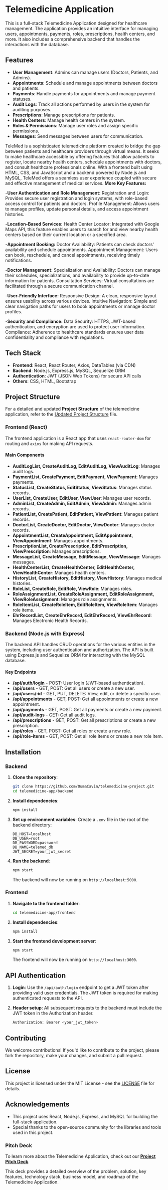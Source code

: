 # Telemedicine Application

This is a full-stack Telemedicine Application designed for healthcare management. The application provides an intuitive interface for managing users, appointments, payments, roles, prescriptions, health centers, and more. It also includes a comprehensive backend that handles the interactions with the database.

## Features

- **User Management**: Admins can manage users (Doctors, Patients, and Admins).
- **Appointments**: Schedule and manage appointments between doctors and patients.
- **Payments**: Handle payments for appointments and manage payment statuses.
- **Audit Logs**: Track all actions performed by users in the system for auditing purposes.
- **Prescriptions**: Manage prescriptions for patients.
- **Health Centers**: Manage health centers in the system.
- **Roles & Permissions**: Manage user roles and assign specific permissions.
- **Messages**: Send messages between users for communication.

TeleMed is a sophisticated telemedicine platform created to bridge the gap between patients and healthcare providers through virtual means. It seeks to make healthcare accessible by offering features that allow patients to register, locate nearby health centers, schedule appointments with doctors, and consult healthcare professionals online. With a frontend built using HTML, CSS, and JavaScript and a backend powered by Node.js and MySQL, TeleMed offers a seamless user experience coupled with secure and effective management of medical services.
**More Key Features:**

-**User Authentication and Role Management:**
        Registration and Login: Provides secure user registration and login systems, with role-based access control for patients and doctors.
        Profile Management: Allows users to manage profiles, update personal details, and access appointment histories.

-**Location-Based Services:**
        Health Center Locator: Integrated with Google Maps API, this feature enables users to search for and view nearby health centers based on their current location or a specified area.

-**Appointment Booking:**
        Doctor Availability: Patients can check doctors' availability and schedule appointments.
        Appointment Management: Users can book, reschedule, and cancel appointments, receiving timely notifications.

-**Doctor Management:**
        Specialization and Availability: Doctors can manage their schedules, specializations, and availability to provide up-to-date information for patients.
        Consultation Services: Virtual consultations are facilitated through a secure communication channel.

-**User-Friendly Interface:**
        Responsive Design: A clean, responsive layout ensures usability across various devices.
        Intuitive Navigation: Simple and clear navigation paths for users to book appointments or manage doctor profiles.

-**Security and Compliance:**
        Data Security: HTTPS, JWT-based authentication, and encryption are used to protect user information.
        Compliance: Adherence to healthcare standards ensures user data confidentiality and compliance with regulations.

        
## Tech Stack

- **Frontend**: React, React Router, Axios, DataTables (via CDN)
- **Backend**: Node.js, Express.js, MySQL, Sequelize ORM
- **Authentication**: JWT (JSON Web Tokens) for secure API calls
- **Others**: CSS, HTML, Bootstrap


## Project Structure

For a detailed and updated **Project Structure** of the telemedicine application, refer to the [Updated Project Structure](./backend/README.md) file.

### Frontend (React)

The frontend application is a React app that uses `react-router-dom` for routing and `axios` for making API requests.

#### Main Components

- **AuditLogList, CreateAuditLog, EditAuditLog, ViewAuditLog**: Manages audit logs.
- **PaymentList, CreatePayment, EditPayment, ViewPayment**: Manages payments.
- **StatusList, CreateStatus, EditStatus, ViewStatus**: Manages status records.
- **UserList, CreateUser, EditUser, ViewUser**: Manages user records.
- **AdminList, CreateAdmin, EditAdmin, ViewAdmin**: Manages admin records.
- **PatientList, CreatePatient, EditPatient, ViewPatient**: Manages patient records.
- **DoctorList, CreateDoctor, EditDoctor, ViewDoctor**: Manages doctor records.
- **AppointmentList, CreateAppointment, EditAppointment, ViewAppointment**: Manages appointments.
- **PrescriptionList, CreatePrescription, EditPrescription, ViewPrescription**: Manages prescriptions.
- **MessageList, CreateMessage, EditMessage, ViewMessage**: Manages messages.
- **HealthCenterList, CreateHealthCenter, EditHealthCenter, ViewHealthCenter**: Manages health centers.
- **HistoryList, CreateHistory, EditHistory, ViewHistory**: Manages medical histories.
- **RoleList, CreateRole, EditRole, ViewRole**: Manages roles.
- **RoleAssignmentList, CreateRoleAssignment, EditRoleAssignment, ViewRoleAssignment**: Manages role assignments.
- **RoleItemList, CreateRoleItem, EditRoleItem, ViewRoleItem**: Manages role items.
- **EhrRecordList, CreateEhrRecord, EditEhrRecord, ViewEhrRecord**: Manages Electronic Health Records.

### Backend (Node.js with Express)

The backend API handles CRUD operations for the various entities in the system, including user authentication and authorization. The API is built using Express.js and Sequelize ORM for interacting with the MySQL database.

#### Key Endpoints

- **/api/auth/login** - POST: User login (JWT-based authentication).
- **/api/users** - GET, POST: Get all users or create a new user.
- **/api/users/:id** - GET, PUT, DELETE: View, edit, or delete a specific user.
- **/api/appointments** - GET, POST: Get all appointments or create a new appointment.
- **/api/payments** - GET, POST: Get all payments or create a new payment.
- **/api/audit-logs** - GET: Get all audit logs.
- **/api/prescriptions** - GET, POST: Get all prescriptions or create a new prescription.
- **/api/roles** - GET, POST: Get all roles or create a new role.
- **/api/role-items** - GET, POST: Get all role items or create a new role item.

## Installation

### Backend

1. **Clone the repository**:
    ```bash
    git clone https://github.com/OumaCavin/telemedicine-project.git
    cd telemedicine-app/backend
    ```

2. **Install dependencies**:
    ```bash
    npm install
    ```

3. **Set up environment variables**:
    Create a `.env` file in the root of the backend directory:
    ```
    DB_HOST=localhost
    DB_USER=root
    DB_PASSWORD=password
    DB_NAME=telemed_db
    JWT_SECRET=your_jwt_secret
    ```

4. **Run the backend**:
    ```bash
    npm start
    ```
    The backend will now be running on `http://localhost:5000`.

### Frontend

1. **Navigate to the frontend folder**:
    ```bash
    cd telemedicine-app/frontend
    ```

2. **Install dependencies**:
    ```bash
    npm install
    ```

3. **Start the frontend development server**:
    ```bash
    npm start
    ```
    The frontend will now be running on `http://localhost:3000`.

## API Authentication

1. **Login**: Use the `/api/auth/login` endpoint to get a JWT token after providing valid user credentials. The JWT token is required for making authenticated requests to the API.

2. **Header setup**: All subsequent requests to the backend must include the JWT token in the Authorization header.
    ```bash
    Authorization: Bearer <your_jwt_token>
    ```

## Contributing

We welcome contributions! If you'd like to contribute to the project, please fork the repository, make your changes, and submit a pull request.

## License

This project is licensed under the MIT License - see the [LICENSE](LICENSE) file for details.

## Acknowledgements

- This project uses React, Node.js, Express, and MySQL for building the full-stack application.
- Special thanks to the open-source community for the libraries and tools used in this project.


### **Pitch Deck**

To learn more about the Telemedicine Application, check out our **[Project Pitch Deck](resources/HealthTrack-Revolutionizing-Healthcare-Through-Technology.pptx)**.

This deck provides a detailed overview of the problem, solution, key features, technology stack, business model, and roadmap of the Telemedicine Application.


